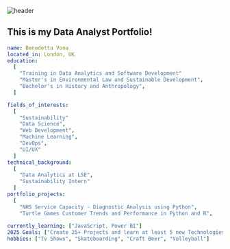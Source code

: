 ![header](https://capsule-render.vercel.app/api?type=venom&height=300&color=0:36669c,100:3ec995&text=Hey%20there!%20I'm%20Benedetta&textBg=false&fontAlign=50&fontSize=21&fontColor=B2BEB5&descAlign=51&descAlignY=77)
##                               This is my Data Analyst Portfolio!
```yaml
name: Benedetta Vona
located_in: London, UK
education:
  [
    "Training in Data Analytics and Software Development"
    "Master's in Environmental Law and Sustainable Development",
    "Bachelor's in History and Anthropology",
  ]

fields_of_interests:
  [
    "Sustainability"
    "Data Science",
    "Web Development",
    "Machine Learning",
    "DevOps",
    "UI/UX"
  ]
technical_background:
  [
    "Data Analytics at LSE",
    "Sustainability Intern"
  ]
portfolio_projects:
  [
    "NHS Service Capacity - Diagnostic Analysis using Python",
    "Turtle Games Customer Trends and Performance in Python and R",
  
currently_learning: ["JavaScript, Power BI"]
2025 Goals: ["Create 25+ Projects and learn at least 5 new Technologies."]
hobbies: ["Tv Shows", "Skateboarding", "Craft Beer", "Volleyball"]
```
